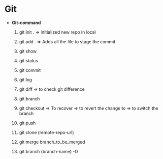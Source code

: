 # Git

* **Git-command**     
  1. git init .  => Initialized new repo in local    
  2. git add .   => Adds all the file to stage the commit    
  3. git show    
  4. git status  
  5. git commit  
  6. git log     
  7. git diff => to check git difference     
  8. git branch   
  9. git checkout => To recover => to revert the change to => to switch the branch   
  10. git push    
  11. git clone (remote-repo-url)    
  12. git merge branch_to_be_merged

  13. git branch (branch-name) -D